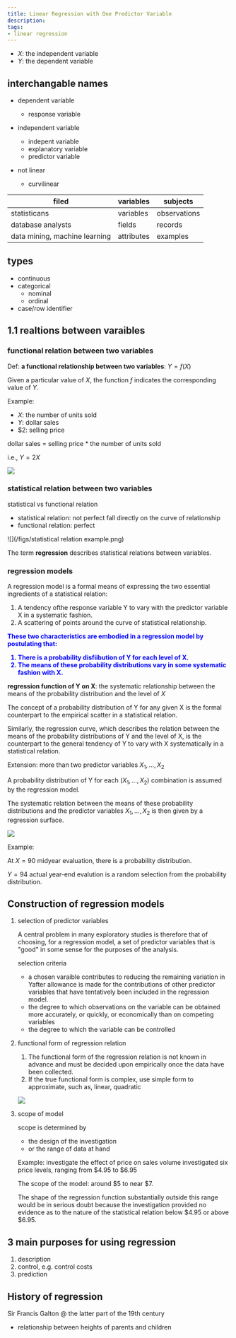 ```yaml
---
title: Linear Regression with One Predictor Variable
description: 
tags:
- linear regression
---
```


* $X$: the independent variable
* $Y$: the dependent variable

## interchangable names

* dependent variable

	* response variable

* independent variable
	* indepent variable
	* explanatory variable
	* predictor variable

* not linear

	* curvilinear

filed|variables|subjects
---|---|---
statisticans|variables|observations
database analysts|fields|records
data mining, machine learning|attributes|examples

## types

* continuous
* categorical
	* nominal
	* ordinal
* case/row identifier

## 1.1 realtions between varaibles 

### functional relation between two variables
Def: **a functional relationship between two variables**: $Y = f(X)$ 

Given a particular value of $X$, the function $f$ indicates the corresponding value of $Y$.

Example: 

* $X$: the number of units sold
* $Y$: dollar sales
* $\$$2: selling price

dollar sales = selling price * the number of units sold

i.e., $Y = 2X$

![](/figs/functiona-relation-example.png)

### statistical relation between two variables

statistical vs functional relation

* statistical relation: not perfect fall directly on the curve of relationship
* functional relation: perfect

![](/figs/statistical relation example.png)

The term **regression** describes statistical relations between variables.

### regression models

A regression model is a formal means of expressing the two essential ingredients of a statistical relation:

1. A tendency ofthe response variable Y to vary with the predictor variable X in a systematic fashion.
2. A scattering of points around the curve of statistical relationship.

<font color="blue"><b>
These two characteristics are embodied in a regression model by postulating that:

1. There is a probability disfiibution of Y for each level of X.
2. The means of these probability distributions vary in some systematic fashion with X.
</b>
</font>

**regression function of Y on X**: the systematic relationship between the means of the probability distribution and the level of $X$

The concept of a probability distribution of Y for any given X is the formal counterpart to the empirical scatter in a statistical relation. 

Similarly, the regression curve, which describes the relation between the means of the probability distributions of Y and the level of X, is the counterpart to the general tendency of Y to vary with X systematically in a statistical relation.

Extension: more than two predictor variables $X_1, \dots, X_2$

A probability distribution of Y for each $(X_1, \dots, X_2)$ combination is assumed by the regression model. 

The systematic relation between the means of these probability distributions and the predictor variables $X_1, \dots, X_2$ is then given by a regression surface.

![](/figs/pictorial-representation-of-regression-model.png)

Example:

At $X = 90$ midyear evaluation, there is a probability distribution.

$Y = 94$ actual year-end evalution is a random selection from the probability distribution.


## Construction of regression models

1. selection of predictor variables

	A central problem in many exploratory studies is therefore that of choosing, for a regression model, a set of predictor variables that is "good" in some sense for the purposes of the analysis.
	
	selection criteria
	
	* a chosen varaible contributes to reducing the remaining variation in Yafter allowance is made for the contributions of other predictor variables that have tentatively been included in the regression model.
	* the degree to which observations on the variable can be obtained more accurately, or quickly, or economically than on competing variables
	* the degree to which the variable can be controlled

2. functional form of regression relation

	 1. The functional form of the regression relation is not known in advance and must be decided upon empirically once the data have been collected.
	 2. If the true functional form is complex, use simple form to approximate, such as, linear, quadratic

	![](/figs/approximate-true-regression-function.png)

3. scope of model

	scope is determined by
	
	* the design of the investigation
	* or the range of data at hand

	Example: investigate the effect of price on sales volume investigated six price levels, ranging from $\$4.95$ to $\$6.95$
	
	
	The scope of the model: around $\$5$ to near $\$7$. 
	
	The shape of the regression function substantially outside this range would be in serious doubt because the investigation provided no evidence as to the nature of the statistical relation below $\$4.95$ or above $\$6.95$.

## 3 main purposes for using regression

1. description
2. control, e.g. control costs
3. prediction




## History of regression

Sir Francis Galton @ the latter part of the 19th century

* relationship between heights of parents and children


